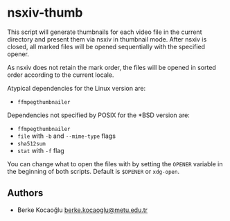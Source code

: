 # nsxiv-thumb

This script will generate thumbnails for each video file in the current directory
and present them via nsxiv in thumbnail mode. After nsxiv is closed, all marked
files will be opened sequentially with the specified opener.

As nsxiv does not retain the mark order, the files will be opened in sorted order
according to the current locale.

Atypical dependencies for the Linux version are:
- `ffmpegthumbnailer`

Dependencies not specified by POSIX for the \*BSD version are:
- `ffmpegthumbnailer`
- `file` with `-b` and `--mime-type` flags
- `sha512sum`
- `stat` with `-f` flag

You can change what to open the files with by setting the `OPENER` variable in
the beginning of both scripts. Default is `$OPENER` or `xdg-open`.

## Authors

* Berke Kocaoğlu <berke.kocaoglu@metu.edu.tr>
